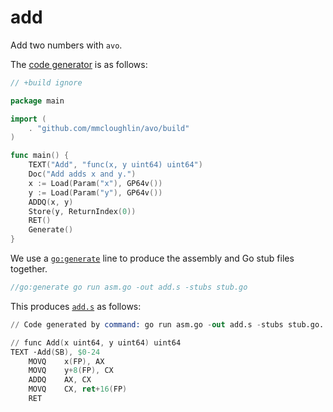 # add

Add two numbers with `avo`.

The [code generator](asm.go) is as follows:

[embedmd]:# (asm.go)
```go
// +build ignore

package main

import (
	. "github.com/mmcloughlin/avo/build"
)

func main() {
	TEXT("Add", "func(x, y uint64) uint64")
	Doc("Add adds x and y.")
	x := Load(Param("x"), GP64v())
	y := Load(Param("y"), GP64v())
	ADDQ(x, y)
	Store(y, ReturnIndex(0))
	RET()
	Generate()
}
```

We use a [`go:generate`](https://blog.golang.org/generate) line to produce the assembly and Go stub files together.

[embedmd]:# (add_test.go go /.*go:generate.*/)
```go
//go:generate go run asm.go -out add.s -stubs stub.go
```

This produces [`add.s`](add.s) as follows:

[embedmd]:# (add.s)
```s
// Code generated by command: go run asm.go -out add.s -stubs stub.go. DO NOT EDIT.

// func Add(x uint64, y uint64) uint64
TEXT ·Add(SB), $0-24
	MOVQ	x(FP), AX
	MOVQ	y+8(FP), CX
	ADDQ	AX, CX
	MOVQ	CX, ret+16(FP)
	RET
```
